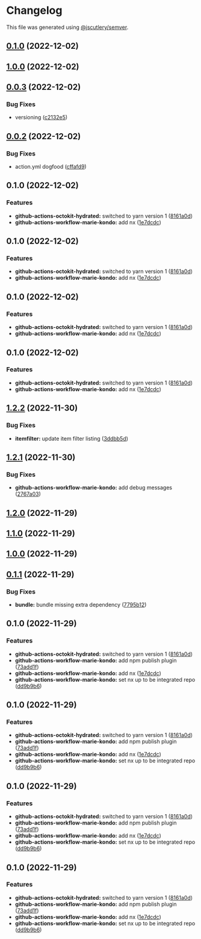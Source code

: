 # Changelog

This file was generated using [@jscutlery/semver](https://github.com/jscutlery/semver).

## [0.1.0](https://github.com-jamie-wearsafe/Broadshield/actions-toolkit/compare/github-actions-workflow-marie-kondo-0.0.3...github-actions-workflow-marie-kondo-0.1.0) (2022-12-02)

## [1.0.0](https://github.com-jamie-wearsafe/Broadshield/actions-toolkit/compare/github-actions-workflow-marie-kondo-0.0.3...github-actions-workflow-marie-kondo-1.0.0) (2022-12-02)

## [0.0.3](https://github.com-jamie-wearsafe/Broadshield/actions-toolkit/compare/github-actions-workflow-marie-kondo-0.0.2...github-actions-workflow-marie-kondo-0.0.3) (2022-12-02)


### Bug Fixes

* versioning ([c2132e5](https://github.com-jamie-wearsafe/Broadshield/actions-toolkit/commit/c2132e54946c4f09e49977bb90d18076d61fffd3))

## [0.0.2](https://github.com-jamie-wearsafe/Broadshield/actions-toolkit/compare/github-actions-workflow-marie-kondo-0.0.1...github-actions-workflow-marie-kondo-0.0.2) (2022-12-02)


### Bug Fixes

* action.yml dogfood ([cffafd9](https://github.com-jamie-wearsafe/Broadshield/actions-toolkit/commit/cffafd927503000d61b5d2e30ed2d9b20bc0408d))

## 0.1.0 (2022-12-02)


### Features

* **github-actions-octokit-hydrated:** switched to yarn version 1 ([8161a0d](https://github.com-jamie-wearsafe/Broadshield/actions-toolkit/commit/8161a0dbf40693e96dbfae80277c54ac3006d98d))
* **github-actions-workflow-marie-kondo:** add nx ([1e7dcdc](https://github.com-jamie-wearsafe/Broadshield/actions-toolkit/commit/1e7dcdc2eb8f750f8320081b6447216d931ca494))

## 0.1.0 (2022-12-02)


### Features

* **github-actions-octokit-hydrated:** switched to yarn version 1 ([8161a0d](https://github.com-jamie-wearsafe/Broadshield/actions-toolkit/commit/8161a0dbf40693e96dbfae80277c54ac3006d98d))
* **github-actions-workflow-marie-kondo:** add nx ([1e7dcdc](https://github.com-jamie-wearsafe/Broadshield/actions-toolkit/commit/1e7dcdc2eb8f750f8320081b6447216d931ca494))

## 0.1.0 (2022-12-02)


### Features

* **github-actions-octokit-hydrated:** switched to yarn version 1 ([8161a0d](https://github.com-jamie-wearsafe/Broadshield/actions-toolkit/commit/8161a0dbf40693e96dbfae80277c54ac3006d98d))
* **github-actions-workflow-marie-kondo:** add nx ([1e7dcdc](https://github.com-jamie-wearsafe/Broadshield/actions-toolkit/commit/1e7dcdc2eb8f750f8320081b6447216d931ca494))

## 0.1.0 (2022-12-02)


### Features

* **github-actions-octokit-hydrated:** switched to yarn version 1 ([8161a0d](https://github.com-jamie-wearsafe/Broadshield/actions-toolkit/commit/8161a0dbf40693e96dbfae80277c54ac3006d98d))
* **github-actions-workflow-marie-kondo:** add nx ([1e7dcdc](https://github.com-jamie-wearsafe/Broadshield/actions-toolkit/commit/1e7dcdc2eb8f750f8320081b6447216d931ca494))

## [1.2.2](https://github.com-jamie-wearsafe/Broadshield/actions-toolkit/compare/github-actions-workflow-marie-kondo-1.2.1...github-actions-workflow-marie-kondo-1.2.2) (2022-11-30)


### Bug Fixes

* **itemfilter:** update item filter listing ([3ddbb5d](https://github.com-jamie-wearsafe/Broadshield/actions-toolkit/commit/3ddbb5da7071cac72ca059d6e3d9b6411b545b33))

## [1.2.1](https://github.com-jamie-wearsafe/Broadshield/actions-toolkit/compare/github-actions-workflow-marie-kondo-1.2.0...github-actions-workflow-marie-kondo-1.2.1) (2022-11-30)


### Bug Fixes

* **github-actions-workflow-marie-kondo:** add debug messages ([2767a03](https://github.com-jamie-wearsafe/Broadshield/actions-toolkit/commit/2767a030a5ca3e5fa534c8b07549cf969909c836))

## [1.2.0](https://github.com-jamie-wearsafe/Broadshield/actions-toolkit/compare/github-actions-workflow-marie-kondo-1.1.0...github-actions-workflow-marie-kondo-1.2.0) (2022-11-29)

## [1.1.0](https://github.com-jamie-wearsafe/Broadshield/actions-toolkit/compare/github-actions-workflow-marie-kondo-1.0.0...github-actions-workflow-marie-kondo-1.1.0) (2022-11-29)

## [1.0.0](https://github.com-jamie-wearsafe/Broadshield/actions-toolkit/compare/github-actions-workflow-marie-kondo-0.1.1...github-actions-workflow-marie-kondo-1.0.0) (2022-11-29)

## [0.1.1](https://github.com-jamie-wearsafe/Broadshield/actions-toolkit/compare/github-actions-workflow-marie-kondo-0.1.0...github-actions-workflow-marie-kondo-0.1.1) (2022-11-29)


### Bug Fixes

* **bundle:** bundle missing extra dependency ([7795b12](https://github.com-jamie-wearsafe/Broadshield/actions-toolkit/commit/7795b126e7917706da6202e32baf319b7b52fc26))

## 0.1.0 (2022-11-29)


### Features

* **github-actions-octokit-hydrated:** switched to yarn version 1 ([8161a0d](https://github.com-jamie-wearsafe/Broadshield/actions-toolkit/commit/8161a0dbf40693e96dbfae80277c54ac3006d98d))
* **github-actions-workflow-marie-kondo:** add npm publish plugin ([73add1f](https://github.com-jamie-wearsafe/Broadshield/actions-toolkit/commit/73add1f4a2e4bf0ce4ee3459419e30065dc3ef88))
* **github-actions-workflow-marie-kondo:** add nx ([1e7dcdc](https://github.com-jamie-wearsafe/Broadshield/actions-toolkit/commit/1e7dcdc2eb8f750f8320081b6447216d931ca494))
* **github-actions-workflow-marie-kondo:** set nx up to be integrated repo ([dd9b9b6](https://github.com-jamie-wearsafe/Broadshield/actions-toolkit/commit/dd9b9b6d907d1eb14e33447d8972934ca97104dd))

## 0.1.0 (2022-11-29)


### Features

* **github-actions-octokit-hydrated:** switched to yarn version 1 ([8161a0d](https://github.com-jamie-wearsafe/Broadshield/actions-toolkit/commit/8161a0dbf40693e96dbfae80277c54ac3006d98d))
* **github-actions-workflow-marie-kondo:** add npm publish plugin ([73add1f](https://github.com-jamie-wearsafe/Broadshield/actions-toolkit/commit/73add1f4a2e4bf0ce4ee3459419e30065dc3ef88))
* **github-actions-workflow-marie-kondo:** add nx ([1e7dcdc](https://github.com-jamie-wearsafe/Broadshield/actions-toolkit/commit/1e7dcdc2eb8f750f8320081b6447216d931ca494))
* **github-actions-workflow-marie-kondo:** set nx up to be integrated repo ([dd9b9b6](https://github.com-jamie-wearsafe/Broadshield/actions-toolkit/commit/dd9b9b6d907d1eb14e33447d8972934ca97104dd))

## 0.1.0 (2022-11-29)


### Features

* **github-actions-octokit-hydrated:** switched to yarn version 1 ([8161a0d](https://github.com-jamie-wearsafe/Broadshield/actions-toolkit/commit/8161a0dbf40693e96dbfae80277c54ac3006d98d))
* **github-actions-workflow-marie-kondo:** add npm publish plugin ([73add1f](https://github.com-jamie-wearsafe/Broadshield/actions-toolkit/commit/73add1f4a2e4bf0ce4ee3459419e30065dc3ef88))
* **github-actions-workflow-marie-kondo:** add nx ([1e7dcdc](https://github.com-jamie-wearsafe/Broadshield/actions-toolkit/commit/1e7dcdc2eb8f750f8320081b6447216d931ca494))
* **github-actions-workflow-marie-kondo:** set nx up to be integrated repo ([dd9b9b6](https://github.com-jamie-wearsafe/Broadshield/actions-toolkit/commit/dd9b9b6d907d1eb14e33447d8972934ca97104dd))

## 0.1.0 (2022-11-29)


### Features

* **github-actions-octokit-hydrated:** switched to yarn version 1 ([8161a0d](https://github.com-jamie-wearsafe/Broadshield/actions-toolkit/commit/8161a0dbf40693e96dbfae80277c54ac3006d98d))
* **github-actions-workflow-marie-kondo:** add npm publish plugin ([73add1f](https://github.com-jamie-wearsafe/Broadshield/actions-toolkit/commit/73add1f4a2e4bf0ce4ee3459419e30065dc3ef88))
* **github-actions-workflow-marie-kondo:** add nx ([1e7dcdc](https://github.com-jamie-wearsafe/Broadshield/actions-toolkit/commit/1e7dcdc2eb8f750f8320081b6447216d931ca494))
* **github-actions-workflow-marie-kondo:** set nx up to be integrated repo ([dd9b9b6](https://github.com-jamie-wearsafe/Broadshield/actions-toolkit/commit/dd9b9b6d907d1eb14e33447d8972934ca97104dd))
